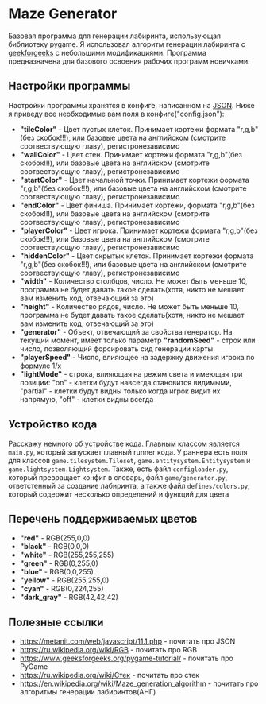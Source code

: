 # Maze Generator
Базовая программа для генерации лабиринта, использующая библиотеку pygame. Я использовал алгоритм генерации лабиринта с [geekforgeeks](https://www.geeksforgeeks.org/random-acyclic-maze-generator-with-given-entry-and-exit-point/) с небольшими модификациями. Программа предназначена для базового освоения рабочих программ новичками.
 
## Настройки программы

Настройки программы хранятся в конфиге, написанном на [JSON](https://ru.wikipedia.org/wiki/JSON). Ниже я приведу все необходимые вам поля в конфиге("config.json"):

- **"tileColor"** - Цвет пустых клеток. Принимает кортежи формата "r,g,b"(без скобок!!!), или базовые цвета на английском (смотрите соотвествующую главу), регистронезависимо
- **"wallColor"** - Цвет стен. Принимает кортежи формата "r,g,b"(без скобок!!!), или базовые цвета на английском (смотрите соотвествующую главу), регистронезависимо
- **"startColor"** - Цвет начальной точки. Принимает кортежи формата "r,g,b"(без скобок!!!), или базовые цвета на английском (смотрите соотвествующую главу), регистронезависимо
- **"endColor"** - Цвет финиша. Принимает кортежи, формата "r,g,b"(без скобок!!!), или базовые цвета на английском (смотрите соотвествующую главу), регистронезависимо
- **"playerColor"** - Цвет игрока. Принимает кортежи формата "r,g,b"(без скобок!!!), или базовые цвета на английском (смотрите соотвествующую главу), регистронезависимо
-  **"hiddenColor"** - Цвет скрытых клеток. Принимает кортежи формата "r,g,b"(без скобок!!!), или базовые цвета на английском (смотрите соотвествующую главу), регистронезависимо
-  **"width"** - Количество столбцов, число. Не может быть меньше 10, программа не будет давать такое сделать(хотя, никто не мешает вам изменить код, отвечающий за это)
-  **"height"** - Количество рядов, число. Не может быть меньше 10, программа не будет давать такое сделать(хотя, никто не мешает вам изменить код, отвечающий за это)
-  **"generator"** - Объект, отвечающий за свойства генератор. На текущий момент, имеет только параметр **"randomSeed"** - строк или число, позволяющий форсировать сид генерации карты
-  **"playerSpeed"** - Число, влияющее на задержку движения игрока по формуле 1/x
-  **"lightMode"** - строка, влияющая на режим света и имеющая три позиции: "on" - клетки будут навсегда становится видимыми, "partial" - клетки будут видны только когда игрок видит их напрямую, "off" - клетки видны всегда

## Устройство кода

Расскажу немного об устройстве кода. Главным классом является ```main.py```, который запускает главный runner кода. У раннера есть поля для классов ```game.tilesystem.Tileset```, ```game.entitysystem.Entitysystem``` и ```game.lightsystem.Lightsystem```. Также, есть файл ```configloader.py```, который превращает конфиг в словарь, файл ```game/generator.py```, ответстенный за создание лабиринта, а также файл ```defines/colors.py```, который содержит несколько определений и функций для цвета

## Перечень поддерживаемых цветов

- **"red"** - RGB(255,0,0)
- **"black"** - RGB(0,0,0)
- **"white"** - RGB(255,255,255)
- **"green"** - RGB(0,255,0)
- **"blue"** - RGB(0,0,255)
- **"yellow"** - RGB(255,255,0)
- **"cyan"** - RGB(0,224,255)
- **"dark_gray"** - RGB(42,42,42)

## Полезные ссылки

- https://metanit.com/web/javascript/11.1.php - почитать про JSON
- https://ru.wikipedia.org/wiki/RGB - почитать про RGB
- https://www.geeksforgeeks.org/pygame-tutorial/ - почитать про PyGame
- https://ru.wikipedia.org/wiki/Стек - почитать про стек
- https://en.wikipedia.org/wiki/Maze_generation_algorithm - почитать про алгоритмы генерации лабиринтов(АНГ)
